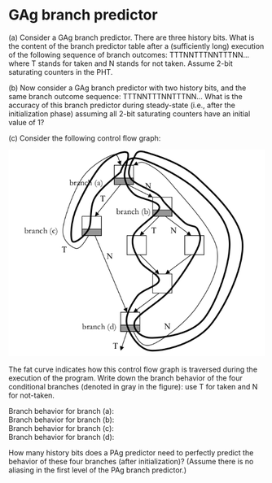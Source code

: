 # GAg branch predictor
(a) Consider a GAg branch predictor. There are three history bits. What is the content of the
branch predictor table after a (sufficiently long) execution of the following sequence of branch
outcomes: TTTNNTTTNNTTTNN... where T stands for taken and N stands for not taken.
Assume 2-bit saturating counters in the PHT.

(b) Now consider a GAg branch predictor with two history bits, and the same branch outcome
sequence: TTTNNTTTNNTTTNN... What is the accuracy of this branch predictor during
steady-state (i.e., after the initialization phase) assuming all 2-bit saturating counters have an initial
value of 1?

(c) Consider the following control flow graph:

![control flow graph](gag_branch_predictor_img1.png) 

The fat curve indicates how this control flow graph is traversed during the execution of the
program. Write down the branch behavior of the four conditional branches (denoted in gray in
the figure): use T for taken and N for not-taken.

Branch behavior for branch (a): \
Branch behavior for branch (b): \
Branch behavior for branch (c): \
Branch behavior for branch (d): 

How many history bits does a PAg predictor need to perfectly predict the behavior of these four
branches (after initialization)? (Assume there is no aliasing in the first level of the PAg branch
predictor.)
